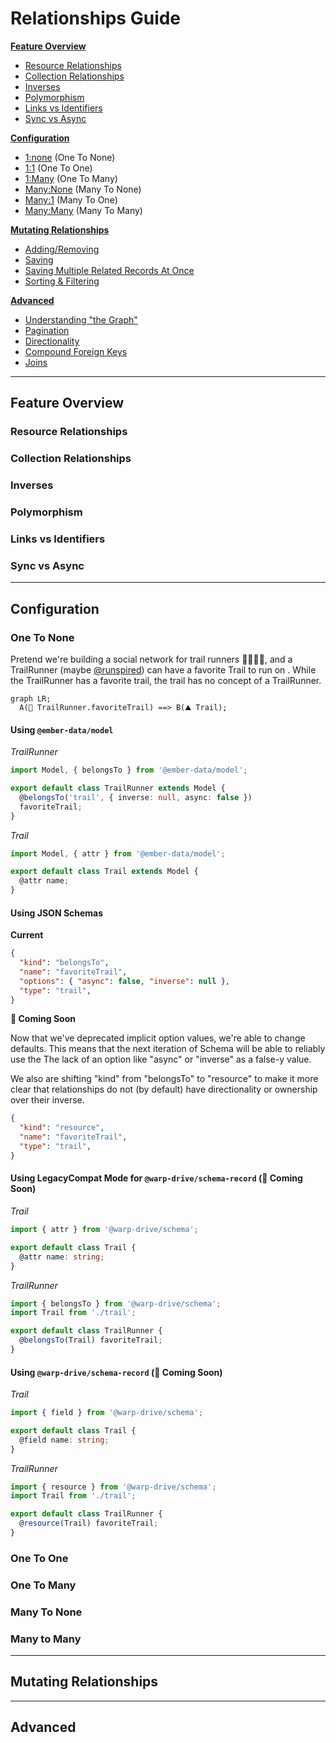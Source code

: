 # Relationships Guide

**[Feature Overview](#feature-overview)**
- [Resource Relationships](#resource-relationships)
- [Collection Relationships](#collection-relationships)
- [Inverses](#inverses)
- [Polymorphism](#polymorphism)
- [Links vs Identifiers](#links-vs-identifiers)
- [Sync vs Async](#sync-vs-async)

**[Configuration](#configuration)**
- [1:none](#one-to-none) (One To None)
- [1:1](#one-to-one) (One To One)
- [1:Many](#one-to-many) (One To Many)
- [Many:None](#many-to-none) (Many To None)
- [Many:1](#one-to-many) (Many To One)
- [Many:Many](#many-to-many) (Many To Many)

**[Mutating Relationships](#mutating-relationships)**
- [Adding/Removing]()
- [Saving]()
- [Saving Multiple Related Records At Once]()
- [Sorting & Filtering]()

**[Advanced](#advanced)**
- [Understanding "the Graph"]()
- [Pagination]()
- [Directionality]()
- [Compound Foreign Keys]()
- [Joins]()

---

## Feature Overview

### Resource Relationships

### Collection Relationships

### Inverses

### Polymorphism

### Links vs Identifiers

### Sync vs Async

---

## Configuration

### One To None

Pretend we're building a social network for trail runners 🏃🏃🏾‍♀️, and a TrailRunner (maybe [@runspired](https://github.com/runspired)) can have a favorite Trail to run on . While the TrailRunner has a favorite trail, the trail has no concept of a TrailRunner.

```mermaid
graph LR;
  A(🌲 TrailRunner.favoriteTrail) ==> B(⛰️ Trail);
```

#### Using `@ember-data/model`

*TrailRunner*

```ts
import Model, { belongsTo } from '@ember-data/model';

export default class TrailRunner extends Model {
  @belongsTo('trail', { inverse: null, async: false })
  favoriteTrail;
}
```

*Trail*

```ts
import Model, { attr } from '@ember-data/model';

export default class Trail extends Model {
  @attr name;
}
```

#### Using JSON Schemas

**Current**

```json
{
  "kind": "belongsTo",
  "name": "favoriteTrail",
  "options": { "async": false, "inverse": null },
  "type": "trail",
}
```

**🚧 Coming Soon**

Now that we've deprecated implicit option values, we're able to change defaults.
This means that the next iteration of Schema will be able to reliably use the
The lack of an option like "async" or "inverse" as a false-y value.

We also are shifting "kind" from "belongsTo" to "resource" to make it more clear
that relationships do not (by default) have directionality or ownership over their
inverse.

```json
{
  "kind": "resource",
  "name": "favoriteTrail",
  "type": "trail",
}
```

#### Using LegacyCompat Mode for `@warp-drive/schema-record` (🚧 Coming Soon)

*Trail*

```ts
import { attr } from '@warp-drive/schema';

export default class Trail {
  @attr name: string;
}
```

*TrailRunner*

```ts
import { belongsTo } from '@warp-drive/schema';
import Trail from './trail';

export default class TrailRunner {
  @belongsTo(Trail) favoriteTrail;
}
```

#### Using `@warp-drive/schema-record` (🚧 Coming Soon)

*Trail*

```ts
import { field } from '@warp-drive/schema';

export default class Trail {
  @field name: string;
}
```

*TrailRunner*

```ts
import { resource } from '@warp-drive/schema';
import Trail from './trail';

export default class TrailRunner {
  @resource(Trail) favoriteTrail;
}
```

### One To One

### One To Many

### Many To None

### Many to Many

---

## Mutating Relationships

---

## Advanced
